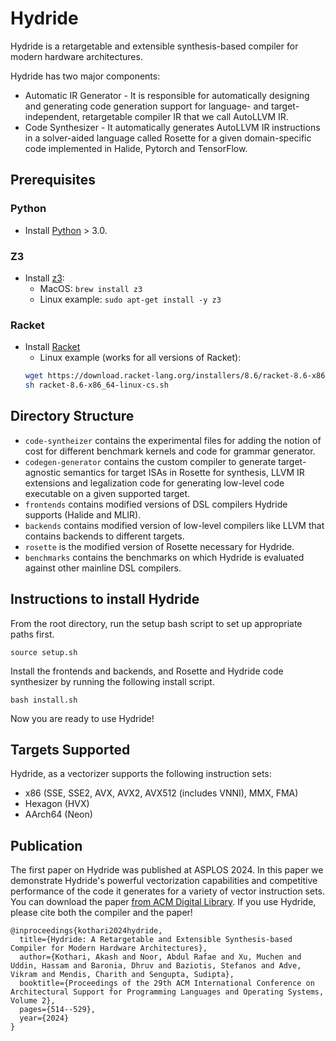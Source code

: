 # Hydride

Hydride is a retargetable and extensible synthesis-based compiler for modern hardware architectures. 

Hydride has two major components:
- Automatic IR Generator - It is responsible for automatically designing and generating code generation support for language- and target-independent, retargetable compiler IR that we call AutoLLVM IR. 
- Code Synthesizer - It automatically generates AutoLLVM IR instructions in a solver-aided language called Rosette for a given domain-specific code implemented in Halide, Pytorch and TensorFlow.

## Prerequisites

### Python
- Install [Python](https://www.python.org/downloads/) > 3.0.

### Z3
- Install [z3](https://github.com/Z3Prover/z3):
    - MacOS: `brew install z3`
    - Linux example: `sudo apt-get install -y z3`

### Racket 
- Install [Racket](https://download.racket-lang.org/)
    - Linux example (works for all versions of Racket): 
    ```bash
    wget https://download.racket-lang.org/installers/8.6/racket-8.6-x86_64-linux-cs.sh
    sh racket-8.6-x86_64-linux-cs.sh
    ```

## Directory Structure
- `code-syntheizer` contains the experimental files for adding the notion of cost for different benchmark kernels and code for grammar generator.
- `codegen-generator` contains the custom compiler to generate target-agnostic semantics for target ISAs in Rosette for synthesis, LLVM IR extensions and legalization code for generating low-level code executable on a given supported target.
- `frontends` contains modified versions of DSL compilers Hydride supports (Halide and MLIR).
- `backends` contains modified version of low-level compilers like LLVM that contains backends to different targets.
- `rosette` is the modified version of Rosette necessary for Hydride.
- `benchmarks` contains the benchmarks on which Hydride is evaluated against other mainline DSL compilers.

## Instructions to install Hydride
From the root directory, run the setup bash script to set up appropriate paths first.
```
source setup.sh
```
Install the frontends and backends, and Rosette and Hydride code synthesizer by running the following install script. 
```
bash install.sh
```
Now you are ready to use Hydride!

## Targets Supported

Hydride, as a vectorizer supports the following instruction sets:

- x86 (SSE, SSE2, AVX, AVX2, AVX512 (includes VNNI), MMX, FMA)
- Hexagon (HVX)
- AArch64 (Neon)

## Publication

The first paper on Hydride was published at ASPLOS 2024. In this paper we demonstrate Hydride's powerful vectorization capabilities and competitive performance of the code it generates for a variety of vector instruction sets. You can download the
paper [from ACM Digital Library](https://dl.acm.org/doi/abs/10.1145/3620665.3640385).
If you use Hydride, please cite both the compiler and the paper!

```
@inproceedings{kothari2024hydride,
  title={Hydride: A Retargetable and Extensible Synthesis-based Compiler for Modern Hardware Architectures},
  author={Kothari, Akash and Noor, Abdul Rafae and Xu, Muchen and Uddin, Hassam and Baronia, Dhruv and Baziotis, Stefanos and Adve, Vikram and Mendis, Charith and Sengupta, Sudipta},
  booktitle={Proceedings of the 29th ACM International Conference on Architectural Support for Programming Languages and Operating Systems, Volume 2},
  pages={514--529},
  year={2024}
}
```

